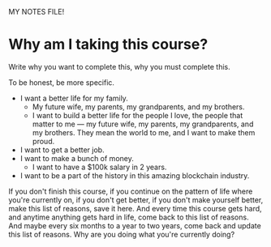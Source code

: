 MY NOTES FILE!

# Why am I taking this course?

Write why you want to complete this, why you must complete this.

To be honest, be more specific.

- I want a better life for my family.
  - My future wife, my parents, my grandparents, and my brothers.
  - I want to build a better life for the people I love, the people that matter to me — my future wife, my parents, my grandparents, and my brothers. They mean the world to me, and I want to make them proud.
- I want to get a better job.
- I want to make a bunch of money.
  - I want to have a $100k salary in 2 years.
- I want to be a part of the history in this amazing blockchain industry.

If you don't finish this course, if you continue on the pattern of life where you're currently on, if you don't get better, if you don't make yourself better, make this list of reasons, save it here. And every time this course gets hard, and anytime anything gets hard in life, come back to this list of reasons. And maybe every six months to a year to two years, come back and update this list of reasons. Why are you doing what you're currently doing?
